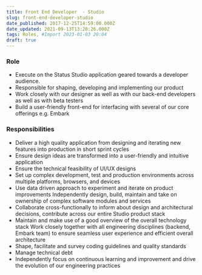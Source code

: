 ```yaml
---
title: Front End Developer  - Studio
slug: front-end-developer-studio
date_published: 2017-12-25T14:59:00.000Z
date_updated: 2021-09-13T13:20:26.000Z
tags: Roles, #Import 2023-01-03 20:04
draft: true
---
```


### Role

- Execute on the Status Studio application geared towards a developer audience. 
- Responsible for shaping, developing and implementing our product
- Work closely with our designer as well as with our back-end developers as well as with beta testers
- Build a user-friendly front-end for interfacing with several of our core offerings e.g. Embark

### Responsibilities

- Deliver a high quality application from designing and iterating new features into production in short sprint cycles
- Ensure design ideas are transformed into a user-friendly and intuitive application
- Ensure the technical feasibility of UI/UX designs
- Set up complex development, test and production environments across multiple platforms, browsers, and devices
- Use data driven approach to experiment and iterate on product improvements
Independently design, build, maintain and take on ownership of complex software modules and services
- Collaborate cross-functionally to inform about design and architectural decisions, contribute across our entire Studio product stack
- Maintain and make use of a good overview of the overall technology stack
Work closely together with all engineering disciplines (backend, Embark team) to ensure seamless user experience and efficient overall architecture
- Shape, facilitate and survey coding guidelines and quality standards
- Manage technical debt
- Independently focus on continuous learning and improvement and drive the evolution of our engineering practices
